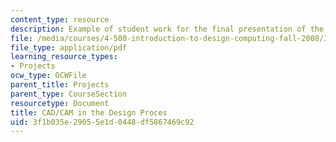 ```yaml
---
content_type: resource
description: Example of student work for the final presentation of the course.
file: /media/courses/4-500-introduction-to-design-computing-fall-2008/3f1b035e29055e1d0448df5867469c92_final_9.pdf
file_type: application/pdf
learning_resource_types:
- Projects
ocw_type: OCWFile
parent_title: Projects
parent_type: CourseSection
resourcetype: Document
title: CAD/CAM in the Design Proces
uid: 3f1b035e-2905-5e1d-0448-df5867469c92
---
```

